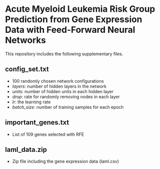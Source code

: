 # Acute Myeloid Leukemia Risk Group Prediction from Gene Expression Data with Feed-Forward Neural Networks

This repository includes the following supplementary files.

## config_set.txt
* 100 randomly chosen network configurations
* *layers*: number of hidden layers in the network
* *units*: number of hidden units in each hidden layer
* *drop*: rate for randomly removing nodes in each layer
* *lr*: the learning rate
* *batch_size*: number of training samples for each epoch

## important_genes.txt
* List of 109 genes selected with RFE

## laml_data.zip
* Zip file including the gene expression data (laml.csv)
